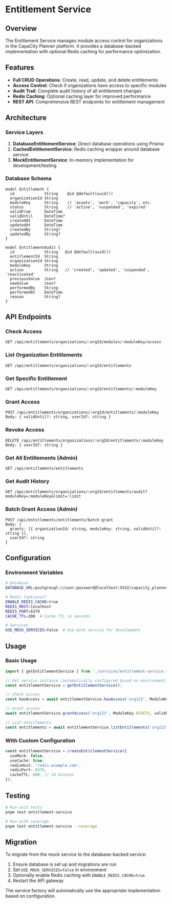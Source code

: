 # Entitlement Service

## Overview

The Entitlement Service manages module access control for organizations in the CapaCity Planner platform. It provides a database-backed implementation with optional Redis caching for performance optimization.

## Features

- **Full CRUD Operations**: Create, read, update, and delete entitlements
- **Access Control**: Check if organizations have access to specific modules
- **Audit Trail**: Complete audit history of all entitlement changes
- **Redis Caching**: Optional caching layer for improved performance
- **REST API**: Comprehensive REST endpoints for entitlement management

## Architecture

### Service Layers

1. **DatabaseEntitlementService**: Direct database operations using Prisma
2. **CachedEntitlementService**: Redis caching wrapper around database service
3. **MockEntitlementService**: In-memory implementation for development/testing

### Database Schema

```prisma
model Entitlement {
  id             String    @id @default(uuid())
  organizationId String    
  moduleKey      String    // 'assets', 'work', 'capacity', etc.
  status         String    // 'active', 'suspended', 'expired'
  validFrom      DateTime  
  validUntil     DateTime?
  createdAt      DateTime  
  updatedAt      DateTime  
  createdBy      String?   
  updatedBy      String?   
}

model EntitlementAudit {
  id             String   @id @default(uuid())
  entitlementId  String   
  organizationId String   
  moduleKey      String   
  action         String   // 'created', 'updated', 'suspended', 'reactivated'
  previousValue  Json?    
  newValue       Json?    
  performedBy    String   
  performedAt    DateTime 
  reason         String?
}
```

## API Endpoints

### Check Access
```
GET /api/entitlements/organizations/:orgId/modules/:moduleKey/access
```

### List Organization Entitlements
```
GET /api/entitlements/organizations/:orgId/entitlements
```

### Get Specific Entitlement
```
GET /api/entitlements/organizations/:orgId/entitlements/:moduleKey
```

### Grant Access
```
POST /api/entitlements/organizations/:orgId/entitlements/:moduleKey
Body: { validUntil?: string, userId?: string }
```

### Revoke Access
```
DELETE /api/entitlements/organizations/:orgId/entitlements/:moduleKey
Body: { userId?: string }
```

### Get All Entitlements (Admin)
```
GET /api/entitlements/entitlements
```

### Get Audit History
```
GET /api/entitlements/organizations/:orgId/entitlements/audit?moduleKey=:moduleKey&limit=:limit
```

### Batch Grant Access (Admin)
```
POST /api/entitlements/entitlements/batch-grant
Body: { 
  grants: [{ organizationId: string, moduleKey: string, validUntil?: string }],
  userId?: string 
}
```

## Configuration

### Environment Variables

```bash
# Database
DATABASE_URL=postgresql://user:password@localhost:5432/capacity_planner

# Redis (optional)
ENABLE_REDIS_CACHE=true
REDIS_HOST=localhost
REDIS_PORT=6379
CACHE_TTL=300  # Cache TTL in seconds

# Services
USE_MOCK_SERVICES=false  # Use mock service for development
```

## Usage

### Basic Usage

```typescript
import { getEntitlementService } from './services/entitlement-service.factory';

// Get service instance (automatically configured based on environment)
const entitlementService = getEntitlementService();

// Check access
const hasAccess = await entitlementService.hasAccess('org123', ModuleKey.ASSETS);

// Grant access
await entitlementService.grantAccess('org123', ModuleKey.ASSETS, validUntilDate, 'admin');

// List entitlements
const entitlements = await entitlementService.listEntitlements('org123');
```

### With Custom Configuration

```typescript
const entitlementService = createEntitlementService({
  useMock: false,
  useCache: true,
  redisHost: 'redis.example.com',
  redisPort: 6379,
  cacheTTL: 600, // 10 minutes
});
```

## Testing

```bash
# Run unit tests
pnpm test entitlement-service

# Run with coverage
pnpm test entitlement-service --coverage
```

## Migration

To migrate from the mock service to the database-backed service:

1. Ensure database is set up and migrations are run
2. Set `USE_MOCK_SERVICES=false` in environment
3. Optionally enable Redis caching with `ENABLE_REDIS_CACHE=true`
4. Restart the API gateway

The service factory will automatically use the appropriate implementation based on configuration.